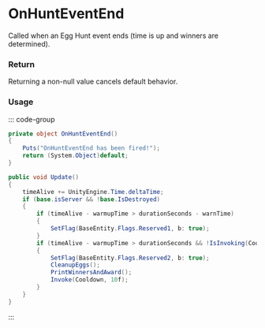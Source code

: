 # OnHuntEventEnd
<Badge type="info" text="Seasonal"/><Badge type="danger" text="Carbon Compatible"/><Badge type="warning" text="Oxide Compatible"/>
Called when an Egg Hunt event ends (time is up and winners are determined).

### Return
Returning a non-null value cancels default behavior.

### Usage
::: code-group
```csharp [Example]
private object OnHuntEventEnd()
{
	Puts("OnHuntEventEnd has been fired!");
	return (System.Object)default;
}
```
```csharp [Source — Assembly-CSharp @ EggHuntEvent]
public void Update()
{
	timeAlive += UnityEngine.Time.deltaTime;
	if (base.isServer && !base.IsDestroyed)
	{
		if (timeAlive - warmupTime > durationSeconds - warnTime)
		{
			SetFlag(BaseEntity.Flags.Reserved1, b: true);
		}
		if (timeAlive - warmupTime > durationSeconds && !IsInvoking(Cooldown))
		{
			SetFlag(BaseEntity.Flags.Reserved2, b: true);
			CleanupEggs();
			PrintWinnersAndAward();
			Invoke(Cooldown, 10f);
		}
	}
}

```
:::
